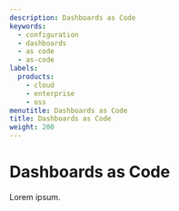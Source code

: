 ```yaml
---
description: Dashboards as Code
keywords:
  - configuration
  - dashboards
  - as code
  - as-code
labels:
  products:
    - cloud
    - enterprise
    - oss
menutitle: Dashboards as Code
title: Dashboards as Code
weight: 200
---
```


# Dashboards as Code

Lorem ipsum.